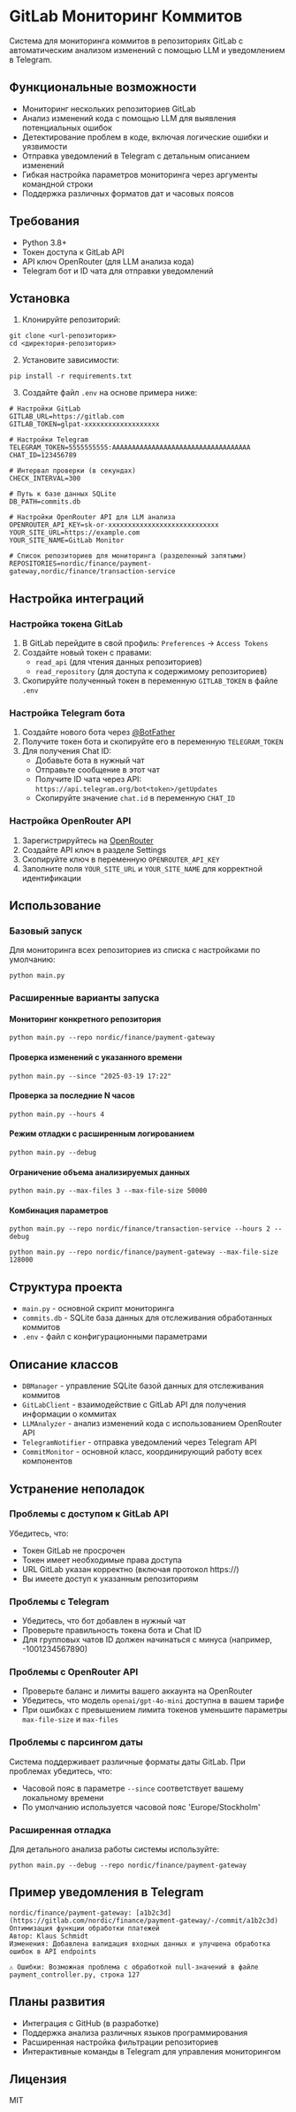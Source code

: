 # GitLab Мониторинг Коммитов

Система для мониторинга коммитов в репозиториях GitLab с автоматическим анализом изменений с помощью LLM и уведомлением в Telegram.

## Функциональные возможности

- Мониторинг нескольких репозиториев GitLab
- Анализ изменений кода с помощью LLM для выявления потенциальных ошибок
- Детектирование проблем в коде, включая логические ошибки и уязвимости
- Отправка уведомлений в Telegram с детальным описанием изменений
- Гибкая настройка параметров мониторинга через аргументы командной строки
- Поддержка различных форматов дат и часовых поясов

## Требования

- Python 3.8+
- Токен доступа к GitLab API
- API ключ OpenRouter (для LLM анализа кода)
- Telegram бот и ID чата для отправки уведомлений

## Установка

1. Клонируйте репозиторий:
```
git clone <url-репозитория>
cd <директория-репозитория>
```

2. Установите зависимости:
```
pip install -r requirements.txt
```

3. Создайте файл `.env` на основе примера ниже:
```
# Настройки GitLab
GITLAB_URL=https://gitlab.com
GITLAB_TOKEN=glpat-xxxxxxxxxxxxxxxxxxx

# Настройки Telegram
TELEGRAM_TOKEN=5555555555:AAAAAAAAAAAAAAAAAAAAAAAAAAAAAAAAAAA
CHAT_ID=123456789

# Интервал проверки (в секундах)
CHECK_INTERVAL=300

# Путь к базе данных SQLite
DB_PATH=commits.db

# Настройки OpenRouter API для LLM анализа
OPENROUTER_API_KEY=sk-or-xxxxxxxxxxxxxxxxxxxxxxxxxxxx
YOUR_SITE_URL=https://example.com
YOUR_SITE_NAME=GitLab Monitor

# Список репозиториев для мониторинга (разделенный запятыми)
REPOSITORIES=nordic/finance/payment-gateway,nordic/finance/transaction-service
```

## Настройка интеграций

### Настройка токена GitLab

1. В GitLab перейдите в свой профиль: `Preferences` → `Access Tokens`
2. Создайте новый токен с правами:
   - `read_api` (для чтения данных репозиториев)
   - `read_repository` (для доступа к содержимому репозиториев)
3. Скопируйте полученный токен в переменную `GITLAB_TOKEN` в файле `.env`

### Настройка Telegram бота

1. Создайте нового бота через [@BotFather](https://t.me/BotFather)
2. Получите токен бота и скопируйте его в переменную `TELEGRAM_TOKEN`
3. Для получения Chat ID:
   - Добавьте бота в нужный чат
   - Отправьте сообщение в этот чат
   - Получите ID чата через API: `https://api.telegram.org/bot<token>/getUpdates`
   - Скопируйте значение `chat.id` в переменную `CHAT_ID`

### Настройка OpenRouter API

1. Зарегистрируйтесь на [OpenRouter](https://openrouter.ai/)
2. Создайте API ключ в разделе Settings
3. Скопируйте ключ в переменную `OPENROUTER_API_KEY`
4. Заполните поля `YOUR_SITE_URL` и `YOUR_SITE_NAME` для корректной идентификации

## Использование

### Базовый запуск

Для мониторинга всех репозиториев из списка с настройками по умолчанию:

```
python main.py
```

### Расширенные варианты запуска

#### Мониторинг конкретного репозитория

```
python main.py --repo nordic/finance/payment-gateway
```

#### Проверка изменений с указанного времени

```
python main.py --since "2025-03-19 17:22"
```

#### Проверка за последние N часов

```
python main.py --hours 4
```

#### Режим отладки с расширенным логированием

```
python main.py --debug
```

#### Ограничение объема анализируемых данных

```
python main.py --max-files 3 --max-file-size 50000
```

#### Комбинация параметров

```
python main.py --repo nordic/finance/transaction-service --hours 2 --debug
```

```
python main.py --repo nordic/finance/payment-gateway --max-file-size 128000
```

## Структура проекта

- `main.py` - основной скрипт мониторинга
- `commits.db` - SQLite база данных для отслеживания обработанных коммитов
- `.env` - файл с конфигурационными параметрами

## Описание классов

- `DBManager` - управление SQLite базой данных для отслеживания коммитов
- `GitLabClient` - взаимодействие с GitLab API для получения информации о коммитах
- `LLMAnalyzer` - анализ изменений кода с использованием OpenRouter API
- `TelegramNotifier` - отправка уведомлений через Telegram API
- `CommitMonitor` - основной класс, координирующий работу всех компонентов

## Устранение неполадок

### Проблемы с доступом к GitLab API

Убедитесь, что:
- Токен GitLab не просрочен
- Токен имеет необходимые права доступа
- URL GitLab указан корректно (включая протокол https://)
- Вы имеете доступ к указанным репозиториям

### Проблемы с Telegram

- Убедитесь, что бот добавлен в нужный чат
- Проверьте правильность токена бота и Chat ID
- Для групповых чатов ID должен начинаться с минуса (например, -1001234567890)

### Проблемы с OpenRouter API

- Проверьте баланс и лимиты вашего аккаунта на OpenRouter
- Убедитесь, что модель `openai/gpt-4o-mini` доступна в вашем тарифе
- При ошибках с превышением лимита токенов уменьшите параметры `max-file-size` и `max-files`

### Проблемы с парсингом даты

Система поддерживает различные форматы даты GitLab. При проблемах убедитесь, что:
- Часовой пояс в параметре `--since` соответствует вашему локальному времени
- По умолчанию используется часовой пояс 'Europe/Stockholm'

### Расширенная отладка

Для детального анализа работы системы используйте:

```
python main.py --debug --repo nordic/finance/payment-gateway
```

## Пример уведомления в Telegram

```
nordic/finance/payment-gateway: [a1b2c3d](https://gitlab.com/nordic/finance/payment-gateway/-/commit/a1b2c3d)
Оптимизация функции обработки платежей
Автор: Klaus Schmidt
Изменения: Добавлена валидация входных данных и улучшена обработка ошибок в API endpoints

⚠️ Ошибки: Возможная проблема с обработкой null-значений в файле payment_controller.py, строка 127
```

## Планы развития

- Интеграция с GitHub (в разработке)
- Поддержка анализа различных языков программирования
- Расширенная настройка фильтрации репозиториев
- Интерактивные команды в Telegram для управления мониторингом

## Лицензия

MIT

